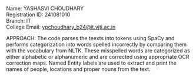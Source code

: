 Name: YASHASVI CHOUDHARY  
Registration ID: 241081010  
Branch: IT  
College Email: ypchoudhary_b24@it.vjti.ac.in

APPROACH:
The code parses the teexts into tokens using SpaCy and performs categorization into words spelled incorrectly by comparing them with the vocabulary from NLTK.
These misspelled words are categorized as either alphabetic or alphanumeric and are corrected using appropriate OCR correction maps.
Named Entity labels are used to extract and print the names of people, locations and proper nouns from the text.
